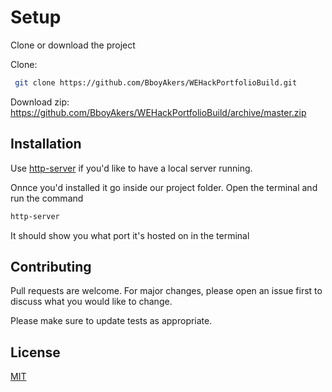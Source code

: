 # Setup

Clone or download the project

Clone:
```bash
 git clone https://github.com/BboyAkers/WEHackPortfolioBuild.git
```

Download zip:
https://github.com/BboyAkers/WEHackPortfolioBuild/archive/master.zip

## Installation

Use [http-server](https://www.npmjs.com/package/http-server) if you'd like to have a local server running.

Onnce you'd installed it go inside our project folder. Open the terminal and run the command
```bash
http-server
```
It should show you what port it's hosted on in the terminal


## Contributing
Pull requests are welcome. For major changes, please open an issue first to discuss what you would like to change.

Please make sure to update tests as appropriate.

## License
[MIT](https://choosealicense.com/licenses/mit/)
